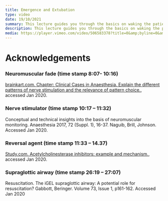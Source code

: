 ```yaml
---
title: Emergence and Extubation
type: video
date: 19/10/2021
summary: This lecture guides you through the basics on waking the patient up and safely removing an airway device, focusing on key aspects such as paralysis and reversibility.
description: This lecture guides you through the basics on waking the patient up and safely removing an airway device, focusing on key aspects such as paralysis and reversibility.
media: https://player.vimeo.com/video/506583378?title=0&amp;byline=0&amp;portrait=0
---
```


# Acknowledgements

### Neuromuscular fade (time stamp 8:07- 10:16)

[brainkart.com. Chapter: Clinical Cases in Anaesthesia. Explain the different patterns of nerve stimulation and the relevance of pattern choice.](http://www.brainkart.com/article/Explain-the-different-patterns-of-nerve-stimulation-and-the-relevance-of-pattern-choice_22707/), accessed Jan 2020.

### Nerve stimulator (time stamp 10:17 – 11:32)

Conceptual and technical insights into the basis of neuromuscular monitoring. Anaesthesia 2017, 72 (Suppl. 1), 16-37. Naguib, Brill, Johnson. Accessed Jan 2020.

### Reversal agent (time stamp 11:33 – 14.37)

[Study.com. Acetylcholinesterase inhibitors: example and mechanism.](https://study.com/academy/lesson/acetylcholinesterase-inhibitors-examples-mechanism.html), accessed Jan 2020.

### Supraglottic airway (time stamp 26:19 – 27:07)

Resuscitation. The iGEL supraglottic airway: A potential role for resuscitation? Gabbott, Beringer. Volume 73, Issue 1, p161-162. Accessed Jan 2020
